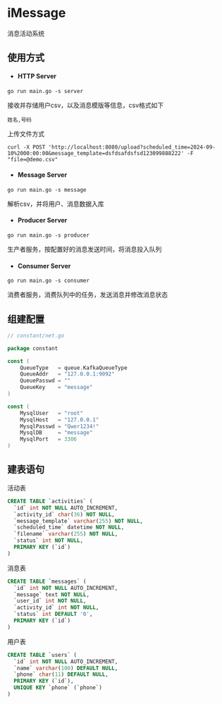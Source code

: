 # iMessage

消息活动系统

## 使用方式
* #### HTTP Server
```shell
go run main.go -s server
```
接收并存储用户csv，以及消息模版等信息，csv格式如下
```shell
姓名,号码
```
上传文件方式
```shell
curl -X POST 'http://localhost:8080/upload?scheduled_time=2024-09-10%2000:00:00&message_template=dsfdsafdsfsd123099888222' -F "file=@demo.csv"
```

* #### Message Server
```shell
go run main.go -s message
```
解析csv，并将用户、消息数据入库

* #### Producer Server
```shell
go run main.go -s producer
```
生产者服务，按配置好的消息发送时间，将消息投入队列

* #### Consumer Server
```shell
go run main.go -s consumer
```
消费者服务，消费队列中的任务，发送消息并修改消息状态

## 组建配置
```go
// constant/net.go

package constant

const (
	QueueType   = queue.KafkaQueueType
	QueueAddr   = "127.0.0.1:9092"
	QueuePasswd = ""
	QueueKey    = "message"
)

const (
	MysqlUser   = "root"
	MysqlHost   = "127.0.0.1"
	MysqlPasswd = "Qwer1234!"
	MysqlDB     = "message"
	MysqlPort   = 3306
)

```

## 建表语句
活动表
```sql
CREATE TABLE `activities` (
  `id` int NOT NULL AUTO_INCREMENT,
  `activity_id` char(36) NOT NULL,
  `message_template` varchar(255) NOT NULL,
  `scheduled_time` datetime NOT NULL,
  `filename` varchar(255) NOT NULL,
  `status` int NOT NULL,
  PRIMARY KEY (`id`)
)
```

消息表
```sql
CREATE TABLE `messages` (
  `id` int NOT NULL AUTO_INCREMENT,
  `message` text NOT NULL,
  `user_id` int NOT NULL,
  `activity_id` int NOT NULL,
  `status` int DEFAULT '0',
  PRIMARY KEY (`id`)
)
```

用户表
```sql
CREATE TABLE `users` (
  `id` int NOT NULL AUTO_INCREMENT,
  `name` varchar(100) DEFAULT NULL,
  `phone` char(11) DEFAULT NULL,
  PRIMARY KEY (`id`),
  UNIQUE KEY `phone` (`phone`)
)
```
